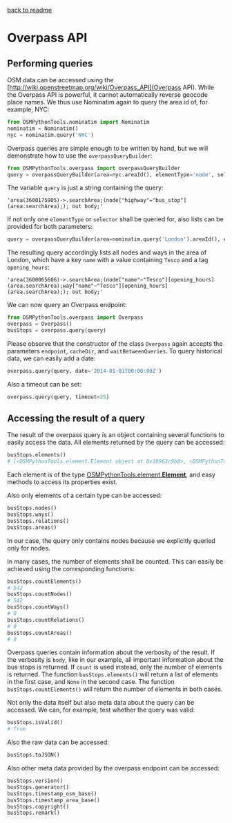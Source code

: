 [back to readme](../../../)

# Overpass API

## Performing queries

OSM data can be accessed using the [http://wiki.openstreetmap.org/wiki/Overpass_API](Overpass API). While the Overpass API is powerful, it cannot automatically reverse geocode place names. We thus use Nominatim again to query the area id of, for example, NYC:
```python
from OSMPythonTools.nominatim import Nominatim
nominatim = Nominatim()
nyc = nominatim.query('NYC')
```

Overpass queries are simple enough to be written by hand, but we will demonstrate how to use the `overpassQueryBuilder`:
```python
from OSMPythonTools.overpass import overpassQueryBuilder
query = overpassQueryBuilder(area=nyc.areaId(), elementType='node', selector='"highway"="bus_stop"', out='body')
```
The variable `query` is just a string containing the query:
```
'area(3600175905)->.searchArea;(node["highway"="bus_stop"](area.searchArea);); out body;'
```

If not only one `elementType` or `selector` shall be queried for, also lists can be provided for both parameters:
```python
query = overpassQueryBuilder(area=nominatim.query('London').areaId(), elementType=['node', 'way'], selector=['"name"~"Tesco"', 'opening_hours'])
```
The resulting query accordingly lists all nodes and ways in the area of London, which have a key `name` with a value containing `Tesco` and a tag `opening_hours`:
```
'area(3600065606)->.searchArea;(node["name"~"Tesco"][opening_hours](area.searchArea);way["name"~"Tesco"][opening_hours](area.searchArea);); out body;'
```

We can now query an Overpass endpoint:
```python
from OSMPythonTools.overpass import Overpass
overpass = Overpass()
busStops = overpass.query(query)
```
Please observe that the constructor of the class `Overpass` again accepts the parameters `endpoint`, `cacheDir`, and `waitBetweenQueries`.
To query historical data, we can easily add a date:
```python
overpass.query(query, date='2014-01-01T00:00:00Z')
```
Also a timeout can be set:
```python
overpass.query(query, timeout=25)
```

## Accessing the result of a query

The result of the overpass query is an object containing several functions to easily access the data. All elements returned by the query can be accessed:
```python
busStops.elements()
# [<OSMPythonTools.element.Element object at 0x10963c9b0>, <OSMPythonTools.element.Element object at 0x10963c8d0>, ...
```
Each element is of the type [OSMPythonTools.element.**Element**](element.md), and easy methods to access its properties exist.

Also only elements of a certain type can be accessed:
```python
busStops.nodes()
busStops.ways()
busStops.relations()
busStops.areas()
```
In our case, the query only contains nodes because we explicitly queried only for nodes.

In many cases, the number of elements shall be counted. This can easily be achieved using the corresponding functions:
```python
busStops.countElements()
# 542
busStops.countNodes()
# 542
busStops.countWays()
# 0
busStops.countRelations()
# 0
busStops.countAreas()
# 0
```
Overpass queries contain information about the verbosity of the result. If the verbosity is `body`, like in our example, all important information about the bus stops is returned. If `count` is used instead, only the number of elements is returned. The function `busStops.elements()` will return a list of elements in the first case, and `None` in the second case. The function `busStops.countElements()` will return the number of elements in both cases.

Not only the data itself but also meta data about the query can be accessed. We can, for example, test whether the query was valid:
```python
busStops.isValid()
# True
```
Also the raw data can be accessed:
```python
busStops.toJSON()
```
Also other meta data provided by the overpass endpoint can be accessed:
```python
busStops.version()
busStops.generator()
busStops.timestamp_osm_base()
busStops.timestamp_area_base()
busStops.copyright()
busStops.remark()
```
